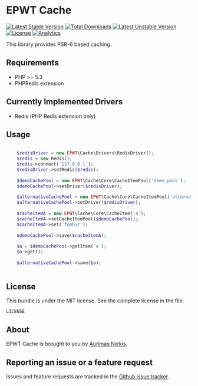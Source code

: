 EPWT Cache
==========
[![Latest Stable Version](https://poser.pugx.org/epwt/cache/v/stable)](https://packagist.org/packages/epwt/cache) [![Total Downloads](https://poser.pugx.org/epwt/cache/downloads)](https://packagist.org/packages/epwt/cache) [![Latest Unstable Version](https://poser.pugx.org/epwt/cache/v/unstable)](https://packagist.org/packages/epwt/cache) [![License](https://poser.pugx.org/epwt/cache/license)](https://packagist.org/packages/epwt/cache)
[![Analytics](https://ga-beacon.appspot.com/UA-62353612-1/gcds/epwt-cache)](https://github.com/igrigorik/ga-beacon)

 

This library provides PSR-6 based caching.

## Requirements

 * PHP >= 5.3
 * PHPRedis extension

## Currently Implemented Drivers

* Redis (PHP Redis extension only)

Usage
-------

```php

    $redisDriver = new EPWT\Cache\Drivers\RedisDriver();
    $redis = new Redis();
    $redis->connect('127.0.0.1');
    $redisDriver->setRedis($redis);
    
    $demoCachePool = new EPWT\Cache\Core\CacheItemPool('demo_pool');
    $demoCachePool->setDriver($redisDriver);
    
    $alternativeCachePool = new EPWT\Cache\Core\CacheItemPool('alternative_pool');
    $alternativeCachePool->setDriver($redisDriver);
    
    $cacheItemA = new EPWT\Cache\Core\CacheItem('a');
    $cacheItemA->setCacheItemPool($demoCachePool);
    $cacheItemA->set('foobar');
    
    $demoCachePool->save($cacheItemA);
    
    $a = $demoCachePool->getItem('a');
    $a->get();
    
    $alternativeCachePool->save($a);
    
```

License
-------

This bundle is under the MIT license. See the complete license in the file:

    LICENSE

About
-----

EPWT Cache is brought to you by [Aurimas Niekis](https://github.com/gcds).

Reporting an issue or a feature request
---------------------------------------

Issues and feature requests are tracked in the [Github issue tracker](https://github.com/gcds/epwt-cache/issues).
